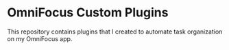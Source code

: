 # OmniFocus Custom Plugins
This repository contains plugins that I created to automate task organization on my OmniFocus app.